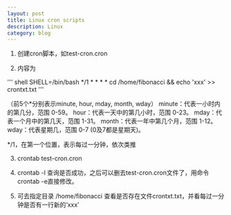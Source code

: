 ```yaml
---
layout: post
title: Linux cron scripts 
description: Linux
category: blog
---
```


1. 创建cron脚本，如test-cron.cron

2. 内容为 

''' shell
SHELL=/bin/bash
*/1 * * * * cd /home/fibonacci && echo 'xxx' >> crontxt.txt
'''

（前5个*分别表示minute, hour, mday, month, wday）
minute：代表一小时内的第几分，范围 0-59。 
hour：代表一天中的第几小时，范围 0-23。 
mday：代表一个月中的第几天，范围 1-31。 
month：代表一年中第几个月，范围 1-12。 
wday：代表星期几，范围 0-7 (0及7都是星期天)。 

*/1，在第一个位置，表示每过一分钟，依次类推

3. crontab test-cron.cron

4. crontab -l 查询是否成功，之后可以删去test-cron.cron文件了，用命令crontab -e直接修改。

5. 可去指定目录 /home/fibonacci 查看是否存在文件crontxt.txt，并看每过一分钟是否有一行新的‘xxx’




